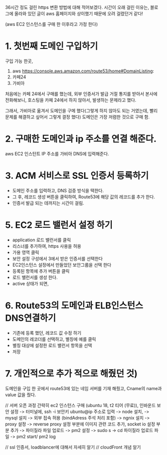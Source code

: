 36시간 정도 걸린 https 변환 방법에 대해 적어보겠다.
시간이 오래 걸린 이유는,
블로그에 올라와 있던 글이 aws 홈페이지와 상이했기 때문에 오려 걸렸던거 같다!

(aws EC2 인스턴스를 구매 한 이후라고 가정 한다)

# 1. 첫번째 도메인 구입하기
구입 가능 한곳, 
1) aws
https://console.aws.amazon.com/route53/home#DomainListing:
2) 카페24
3) 가비아 

처음에는 카페 24에서 구매를 했는데, 
외부 인증서가 발급 거절 통지를 받아서 
본사에 전화해보니, 호스팅을 카페 24에서 하지 않아서, 발생하는 문제라고 했다.

그래서, 가비아로 옮겨서 
도메인을 구메 했다(그렇게 하지 않아도 되는 거였는데,
빨리 문제를 해결하고 싶어서 그렇게 결정 했다)
도메인은 가장 저렴한 것으로 구매 함.

# 2. 구매한 도메인과 ip 주소를 연결 해준다.
aws EC2 인스턴트 IP 주소를 가비아 DNS에 입력해준다.

# 3. ACM 서비스로 SSL 인증서 등록하기
- 도메인 주소를 입력하고, DNS 검증 방식을 택한다.
- 그 후, 레코드 생성 버튼을 클릭하여, Route53에
해당 값의 레코드를 추가 한다.
- 인증서 발급 되는 데까지는 시간이 걸림.


# 5. EC2 로드 밸런서 설정 하기 
- application 로드 밸런서를 클릭
- 리스너를 추가하여, https 사용을 허용
- 가용 영역 클릭 
- 보안 설정 구성에서 3에서 받은 인증서를 선택한다
- EC2인스턴스 설정에서 만들었던 보안그룹을 선택 한다
- 등록된 항목에 추가 버튼을 클릭
- 로드 밸런서를 생성 한다.
- active 상태가 되면, 


# 6. Route53의 도메인과 ELB인스턴스 DNS연결하기 
- 기존에 등록 했던, 레코드 값 수정 하기
- 도메인의 레코더를 선택하고, 별칭에 예를 클릭
- 별칭 대상에 설정한 로드 밸런서 항목을 선택
- 저장 

# 7. 개인적으로 추가 적으로 해줬던 것)
도메인을 구입 한 곳에서 
route53에 있는 네임 서버를 기재 해줬고,
Cname의 name과 value 값을 줬다.



// 서버 오픈 과정 간략히
ec2 인스턴스 구매 (ubuntu 18, t2 티어 (무료)),
인바운드 보안 설정 
-> 터미널에, ssh -i 보안키 ubuntu@ip 주소로 입력 
-> node 설치, 
-> mysql 설치 
-> 외부 접속 허용 (bindAdress 주석 처리 포함)
-> ngnix 설치 -> proxy 설정 
-> reverse proxy 설정 부분에 이미지 관련 코드 추가, socket io 설정 부분 추가
-> 파이질라 파일 업로드
-> pm2 설정
-> sudo s -> cd 파이질라 업로드 파일 
-> pm2 start/ pm2 log


// ssl 인증서, loadblancer에 대해서 자세히 알기
// cloudFront 개념 알기 

